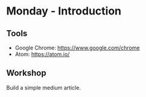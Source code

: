 # Monday - Introduction

## Tools
- Google Chrome: https://www.google.com/chrome
- Atom: https://atom.io/

## Workshop
Build a simple medium article.
